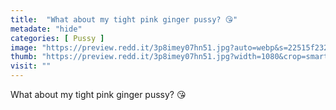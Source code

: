 ```yaml
---
title:  "What about my tight pink ginger pussy? 😘"
metadate: "hide"
categories: [ Pussy ]
image: "https://preview.redd.it/3p8imey07hn51.jpg?auto=webp&s=22515f2328498dc6473f212ba859107c48684b05"
thumb: "https://preview.redd.it/3p8imey07hn51.jpg?width=1080&crop=smart&auto=webp&s=64fc532b59ccf94b2e504ca0a000cf13dbe353e2"
visit: ""
---
```

What about my tight pink ginger pussy? 😘
